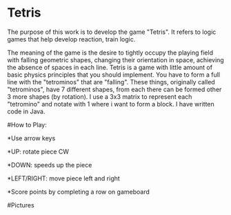# Tetris

The purpose of this work is to develop the game "Tetris". It refers to logic games that help develop reaction, train logic.

The meaning of the game is the desire to tightly occupy the playing field with falling geometric shapes, changing their 
orientation in space, achieving the absence of spaces in each line.
Tetris is a game with little amount of basic physics principles that you should implement. 
You have to form a full line with the "tetrominos" that are "falling". 
These things, originally called "tetrominos", have 7 different shapes, from each there can be formed other 3 more shapes (by rotation).
I use a 3x3 matrix to represent each "tetromino" and notate with 1 where i want to form a block.
I have written code in Java.

#How to Play: 

*Use arrow keys

*UP: rotate piece CW

*DOWN: speeds up the piece

*LEFT/RIGHT: move piece left and right

*Score points by completing a row on gameboard

#Pictures

